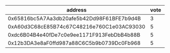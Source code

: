 address|vote|timestamp|signature
---|---|---|---
0x65816bc5A7Aa3db20afe5b42Dd98F61BFE7b9d4B|3|1616505772|0x23aced4622b064cba6a94febd3080c6cbf5b43840606ca8aa65a9e952da6b8200b11d759be073144aa012af62a31b4ba8e9742e44673dcd4804df81d994a9f231b
0xA60d3C68cE85B74c67C48216e760C1e03AC93030|5|1616507278|0xd1fb2906379ea7a97aba8051ad255457283d6ae5b2a42b7c4a5e5a4e3a62e5d660615dc43f4749fe14b37780612269f64fbd02a57653f941eddfcc09963695601c
0xdc6B04B4e40fDe7c0e9ee1171F913FebDbB4b88B|5|1616507347|0x2e27b69f1ee49e2e31ee365ecccb48add951af7b655b871b3705e785477d3a096c5c0e9b00c68f8658b2133afbff67cf402720cfd82731a122f76c511d4be9ac1b
0x12b3DA3e8aF0ffd987a88C6C5b9b0739Dc0Fb968|5|1616512592|0xa9d11b688a6d376fc007cdef975864c888d5610c306355a009b3d7a19f156ad1556d3715a545d0ae9324d33817bdeb8fd4b400ee94e8c427c8ef8d66c4642ff71c